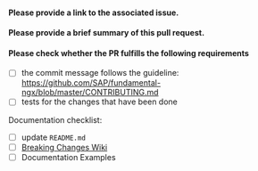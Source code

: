 #### Please provide a link to the associated issue.

#### Please provide a brief summary of this pull request.

#### Please check whether the PR fulfills the following requirements

- [ ] the commit message follows the guideline:
https://github.com/SAP/fundamental-ngx/blob/master/CONTRIBUTING.md
- [ ] tests for the changes that have been done

Documentation checklist:
- [ ] update `README.md`
- [ ] [Breaking Changes Wiki](https://github.com/SAP/fundamental-ngx/wiki/Breaking-Changes)
- [ ] Documentation Examples
